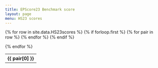 ```yaml
---
title: EPScore23 Benchmark score
layout: page
menu: HS23 scores
---
```


<table>
  {% for row in site.data.HS23scores %}
    {% if forloop.first %}
    <tr>
      {% for pair in row %}
        <th>{{ pair[0] }}</th>
      {% endfor %}
    </tr>
    {% endif %}


  {% endfor %}
</table>